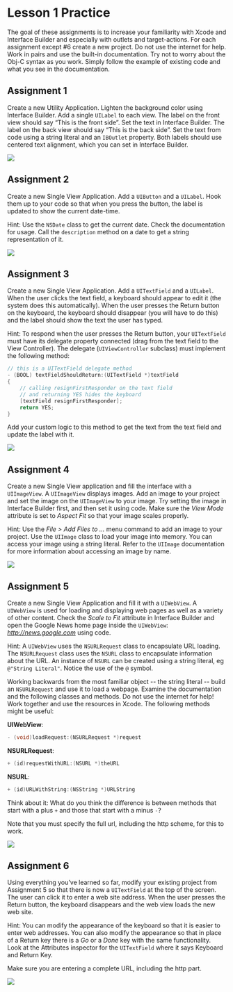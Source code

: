 Lesson 1 Practice
===================================

The goal of these assignments is to increase your familiarity with Xcode and Interface Builder and especially with outlets and target-actions. For each assignment except #6 create a new project. Do not use the internet for help. Work in pairs and use the built-in documentation. Try not to worry about the Obj-C syntax as you work. Simply follow the example of existing code and what you see in the documentation.

## Assignment 1

Create a new Utility Application. Lighten the background color using Interface Builder. Add a single `UILabel` to each view. The label on the front view should say “This is the front side”. Set the text in Interface Builder. The label on the back view should say “This is the back side”. Set the text from code using a string literal and an `IBOutlet` property. Both labels should use centered text alignment, which you can set in Interface Builder.

![](https://s3.amazonaws.com/okcoders/ios/images/01-practice-01.png)

## Assignment 2

Create a new Single View Application. Add a `UIButton` and a `UILabel`. Hook them up to your code so that when you press the button, the label is updated to show the current date-time.

Hint: Use the `NSDate` class to get the current date. Check the documentation for usage. Call the `description` method on a date to get a string representation of it.

![](https://s3.amazonaws.com/okcoders/ios/images/01-practice-02.jpg)

## Assignment 3

Create a new Single View Application. Add a `UITextField` and a `UILabel`. When the user clicks the text field, a keyboard should appear to edit it (the system does this automatically). When the user presses the Return button on the keyboard, the keyboard should disappear (you will have to do this) and the label should show the text the user has typed.

Hint: To respond when the user presses the Return button, your `UITextField` must have its delegate property connected (drag from the text field to the View Controller). The delegate (`UIViewController` subclass) must implement the following method:


```objective-c
// this is a UITextField delegate method
- (BOOL) textFieldShouldReturn:(UITextField *)textField
{
    // calling resignFirstResponder on the text field
    // and returning YES hides the keyboard
    [textField resignFirstResponder];
    return YES;
}
```

Add your custom logic to this method to get the text from the text field and update the label with it.

![](https://s3.amazonaws.com/okcoders/ios/images/01-practice-03.jpg)

## Assignment 4

Create a new Single View application and fill the interface with a `UIImageView`. A `UIImageView` displays images. Add an image to your project and set the image on the `UIImageView` to your image. Try setting the image in Interface Builder first, and then set it using code. Make sure the *View Mode* attribute is set to *Aspect Fit* so that your image scales properly.

Hint: Use the *File > Add Files to ...* menu command to add an image to your project. Use the `UIImage` class to load your image into memory. You can access your image using a string literal. Refer to the `UIImage` documentation for more information about accessing an image by name.

![](https://s3.amazonaws.com/okcoders/ios/images/01-practice-04.jpg)

## Assignment 5

Create a new Single View Application and fill it with a `UIWebView`. A `UIWebView` is used for loading and displaying web pages as well as a variety of other content. Check the *Scale to Fit* attribute in Interface Builder and open the Google News home page inside the `UIWebView`: *http://news.google.com* using code.

Hint: A `UIWebView` uses the `NSURLRequest` class to encapsulate URL loading. The `NSURLRequest` class uses the `NSURL` class to encapsulate information about the URL. An instance of `NSURL` can be created using a string literal, eg `@"String Literal"`. Notice the use of the `@` symbol.

Working backwards from the most familiar object -- the string literal -- build an `NSURLRequest` and use it to load a webpage. Examine the documentation and the following classes and methods. Do not use the internet for help! Work together and use the resources in Xcode. The following methods might be useful:

**UIWebView**:
```objective-c
- (void)loadRequest:(NSURLRequest *)request
```

**NSURLRequest**:
```objective-c
+ (id)requestWithURL:(NSURL *)theURL
```

**NSURL**:	
```objective-c
+ (id)URLWithString:(NSString *)URLString
```

Think about it: What do you think the difference is between methods that start with a plus `+` and those that start with a minus `-`?

Note that you must specify the full url, including the http scheme, for this to work.

![](https://s3.amazonaws.com/okcoders/ios/images/01-practice-05.jpg)

## Assignment 6

Using everything you’ve learned so far, modify your existing project from Assignment 5 so that there is now a `UITextField` at the top of the screen. The user can click it to enter a web site address. When the user presses the Return button, the keyboard disappears and the web view loads the new web site.

Hint: You can modify the appearance of the keyboard so that it is easier to enter web addresses. You can also modify the appearance so that in place of a Return key there is a *Go* or a *Done* key with the same functionality. Look at the Attributes inspector for the `UITextField` where it says Keyboard and Return Key.

Make sure you are entering a complete URL, including the http part.

![](https://s3.amazonaws.com/okcoders/ios/images/01-practice-06.jpg)